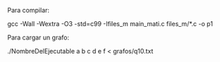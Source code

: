 Para compilar:

gcc -Wall -Wextra -O3 -std=c99 -Ifiles_m main_mati.c files_m/*.c -o p1


Para cargar un grafo:

./NombreDelEjecutable a b c d e f < grafos/q10.txt